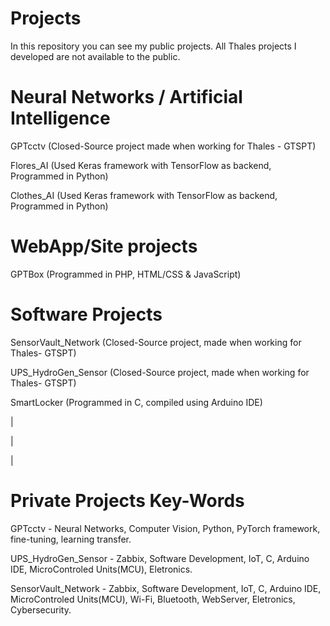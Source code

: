 # **Projects**
In this repository you can see my public projects.
All Thales projects I developed are not available to the public.

# Neural Networks / Artificial Intelligence
GPTcctv (Closed-Source project made when working for Thales - GTSPT)

Flores_AI (Used Keras framework with TensorFlow as backend, Programmed in Python)

Clothes_AI (Used Keras framework with TensorFlow as backend, Programmed in Python)
# WebApp/Site projects
GPTBox (Programmed in PHP, HTML/CSS & JavaScript)

# Software Projects
SensorVault_Network (Closed-Source project, made when working for Thales- GTSPT)

UPS_HydroGen_Sensor (Closed-Source project, made when working for Thales- GTSPT)

SmartLocker (Programmed in C, compiled using Arduino IDE)

|

|

|
# Private Projects Key-Words
GPTcctv - Neural Networks, Computer Vision, Python, PyTorch framework, fine-tuning, learning transfer.

UPS_HydroGen_Sensor - Zabbix, Software Development, IoT, C, Arduino IDE, MicroControled Units(MCU), Eletronics.

SensorVault_Network - Zabbix, Software Development, IoT, C, Arduino IDE, MicroControled Units(MCU), Wi-Fi, Bluetooth, WebServer, Eletronics, Cybersecurity.

